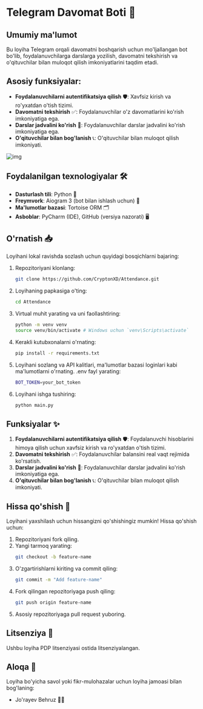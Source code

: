 # Telegram Davomat Boti 🚀

## Umumiy ma'lumot
Bu loyiha Telegram orqali davomatni boshqarish uchun mo'ljallangan bot bo'lib, foydalanuvchilarga darslarga yozilish, davomatni tekshirish va o'qituvchilar bilan muloqot qilish imkoniyatlarini taqdim etadi.

## Asosiy funksiyalar:
- **Foydalanuvchilarni autentifikatsiya qilish** 🛡️: Xavfsiz kirish va ro'yxatdan o'tish tizimi.
- **Davomatni tekshirish** ✅: Foydalanuvchilar o'z davomatlarini ko'rish imkoniyatiga ega.
- **Darslar jadvalini ko'rish** 📅: Foydalanuvchilar darslar jadvalini ko'rish imkoniyatiga ega.
- **O'qituvchilar bilan bog'lanish** 📞: O'qituvchilar bilan muloqot qilish imkoniyati.

![img](https://github.com/user-attachments/assets/54b6ee29-f798-47af-967c-cebd70927fba)


## Foydalanilgan texnologiyalar 🛠️
- **Dasturlash tili**: Python 🐍
- **Freymvork**: Aiogram 3 (bot bilan ishlash uchun) 🤖
- **Ma'lumotlar bazasi**: Tortoise ORM 🗂️
- **Asboblar**: PyCharm (IDE), GitHub (versiya nazorati) 🖥️

## O'rnatish 📥
Loyihani lokal ravishda sozlash uchun quyidagi bosqichlarni bajaring:
1. Repozitoriyani klonlang:
   ```bash
   git clone https://github.com/CryptonXD/Attendance.git
   ```
2. Loyihaning papkasiga o'ting:
   ```bash
   cd Attendance
   ```
3. Virtual muhit yarating va uni faollashtiring:
   ```bash
   python -m venv venv
   source venv/bin/activate # Windows uchun `venv\Scripts\activate`
   ```
4. Kerakli kutubxonalarni o'rnating:
   ```bash
   pip install -r requirements.txt
   ```
5. Loyihani sozlang va API kalitlari, ma'lumotlar bazasi loginlari kabi ma'lumotlarni o'rnating. .env fayl yarating:
   ```bash
   BOT_TOKEN=your_bot_token
   ```
6. Loyihani ishga tushiring:
   ```bash
   python main.py
   ```

## Funksiyalar ✨
1. **Foydalanuvchilarni autentifikatsiya qilish** 🛡️: Foydalanuvchi hisoblarini himoya qilish uchun xavfsiz kirish va ro'yxatdan o'tish tizimi.
2. **Davomatni tekshirish** ✅: Foydalanuvchilar balansini real vaqt rejimida ko'rsatish.
3. **Darslar jadvalini ko'rish** 📅: Foydalanuvchilar darslar jadvalini ko'rish imkoniyatiga ega.
4. **O'qituvchilar bilan bog'lanish** 📞: O'qituvchilar bilan muloqot qilish imkoniyati.

## Hissa qo'shish 🤝
Loyihani yaxshilash uchun hissangizni qo'shishingiz mumkin! Hissa qo'shish uchun:
1. Repozitoriyani fork qiling.
2. Yangi tarmoq yarating:
   ```bash
   git checkout -b feature-name
   ```
3. O'zgartirishlarni kiriting va commit qiling:
   ```bash
   git commit -m "Add feature-name"
   ```
4. Fork qilingan repozitoriyaga push qiling:
   ```bash
   git push origin feature-name
   ```
5. Asosiy repozitoriyaga pull request yuboring.

## Litsenziya 📄
Ushbu loyiha PDP litsenziyasi ostida litsenziyalangan.

## Aloqa 📧
Loyiha bo'yicha savol yoki fikr-mulohazalar uchun loyiha jamoasi bilan bog'laning:
- Jo'rayev Behruz 👩‍💻


